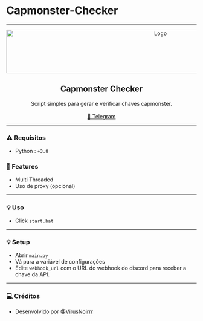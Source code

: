 # Capmonster-Checker
----
<div align="center">
  <kbd>
  <a href="https://github.com/Pugn0/Capmonster-Checker">
    <img src="https://cdn.discordapp.com/attachments/837646073206931476/1149070560853250088/logo_landing.png" alt="Logo" width="800" height="115">
  </a>
  </kbd>
  
  <h2 align="center">Capmonster Checker</h2>
  <p align="center">
    Script simples para gerar e verificar chaves capmonster.
    <br />
    <br />
    <a href="https://t.me/pugno_fc">💬 Telegram</a>

  </p>
</div>

----

### ⚠️ Requisitos
* Python : `+3.8`
### 📜 Features
* Multi Threaded
* Uso de proxy (opcional)

----

### 💡 Uso
* Click `start.bat`
  
----

### 💡 Setup
* Abrir `main.py`
* Vá para a variável de configurações
* Edite `webhook_url` com o URL do webhook do discord para receber a chave da API.

----

### 💻 Créditos
* Desenvolvido por [@VirusNoirrr](https://github.com/VirusNoirrr)
